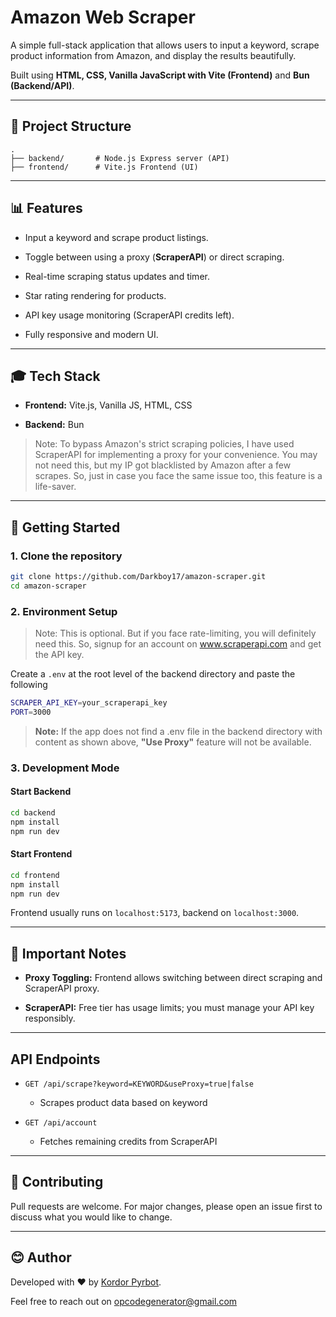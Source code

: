 
# Amazon Web Scraper

A simple full-stack application that allows users to input a keyword, scrape product information from Amazon, and display the results beautifully.

Built using **HTML, CSS, Vanilla JavaScript with Vite (Frontend)** and **Bun (Backend/API)**.

----------

## 📁 Project Structure

```
.
├── backend/       # Node.js Express server (API)
├── frontend/      # Vite.js Frontend (UI)
```

----------

## 📊 Features

-   Input a keyword and scrape product listings.
    
-   Toggle between using a proxy (**ScraperAPI**) or direct scraping.
    
-   Real-time scraping status updates and timer.
    
-   Star rating rendering for products.
    
-   API key usage monitoring (ScraperAPI credits left).
    
-   Fully responsive and modern UI.    

----------

## 🎓 Tech Stack

-   **Frontend:** Vite.js, Vanilla JS, HTML, CSS
    
-   **Backend:** Bun
    
> Note: To bypass Amazon's strict scraping policies, I have used ScraperAPI for implementing a proxy for your convenience. You may not need this, but my IP got blacklisted by Amazon after a few scrapes. So, just in case you face the same issue too, this feature is a life-saver.

----------

## 🚀 Getting Started

### 1. Clone the repository

```bash
git clone https://github.com/Darkboy17/amazon-scraper.git
cd amazon-scraper
```

### 2. Environment Setup
> Note: This is optional. But if you face rate-limiting, you will definitely need this. So, signup for an account on www.scraperapi.com and get the API key.
> 
Create a `.env` at the root level of the backend directory and paste the following

```bash
SCRAPER_API_KEY=your_scraperapi_key
PORT=3000
```

> **Note:** If the app does not find a .env file in the backend directory with content as shown above, **"Use Proxy"** feature will not be available.

### 3. Development Mode

#### Start Backend

```bash
cd backend
npm install
npm run dev

```

#### Start Frontend

```bash
cd frontend
npm install
npm run dev

```

Frontend usually runs on `localhost:5173`, backend on `localhost:3000`.

----------

## 🚩 Important Notes
   
-   **Proxy Toggling:** Frontend allows switching between direct scraping and ScraperAPI proxy.
    
-   **ScraperAPI:** Free tier has usage limits; you must manage your API key responsibly.
    

----------


## API Endpoints

-   `GET /api/scrape?keyword=KEYWORD&useProxy=true|false`
    
    -   Scrapes product data based on keyword
        
-   `GET /api/account`
    
    -   Fetches remaining credits from ScraperAPI

----------

## 💚 Contributing

Pull requests are welcome. For major changes, please open an issue first to discuss what you would like to change.

----------


## 😊 Author

Developed with ❤️ by [Kordor Pyrbot](https://github.com/Darkboy17).

Feel free to reach out on opcodegenerator@gmail.com

